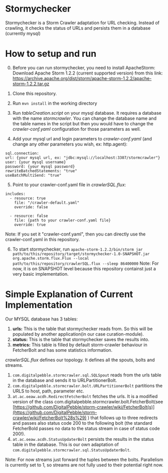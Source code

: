 # Stormychecker
Stormychecker is a Storm Crawler adaptation for URL checking. Instead of crawling, it checks the status of URLs and persists them in a database (currently mysql)

# How to setup and run

0. Before you can run stormychecker, you need to install ApacheStorm: Download Apache Storm 1.2.2 (current supported version) from this link: https://archive.apache.org/dist/storm/apache-storm-1.2.2/apache-storm-1.2.2.tar.gz

1. Clone this repository.

2. Run `mvn install` in the working directory

3. Run *tableCreation.script* on your mysql database. It requires a database with the name *stormcrawler*. You can change the database name and the table names in the script but then you would have to change the *crawler-conf.yaml* configuration for those parameters as well.

4. Add your mysql url and login parameters to *crawler-conf.yaml* (and change any other parameters you wish, ex: http.agent):
  ```
  sql.connection:
  url: {your mysql url, ex: "jdbc:mysql://localhost:3307/stormcrawler"}
  user: {your mysql username}
  password: {your mysql password}
  rewriteBatchedStatements: "true"
  useBatchMultiSend: "true"
  ```
5. Point to your crawler-conf.yaml file in *crawlerSQL.flux*:
  ```
  includes:
    - resource: true
      file: "/crawler-default.yaml"
      override: false

    - resource: false
      file: {path to your crawler-conf.yaml file}
      override: true
  ```
  Note: If you set it "crawler-conf.yaml", then you can directly use the crawler-conf.yaml in this repository.

6. To start stormychecker, run `apache-storm-1.2.2/bin/storm jar path/to/this/repository/target/stormychecker-1.0-SNAPSHOT.jar  org.apache.storm.flux.Flux --local path/to/this/repository/crawlerSQL.flux --sleep 86400000`
  Note: For now, it is on SNAPSHOT level because this repository containst just a very basic implementation.
  
  
# Simple Explanation of Current Implementation

Our MYSQL database has 3 tables:
1. **urls:** This is the table that stormychecker reads from. So this will be populated by another application(in our case curation-module).
2. **status:** This is the table that stormychecker saves the results into.
3. **metrics:** This table is filled by default storm-crawler behaviour in FetcherBolt and has some statistics information.

*crawlerSQL.flux* defines our topology. It defines all the spouts, bolts and streams.
1. `com.digitalpebble.stormcrawler.sql.SQLSpout` reads from the urls table in the database and sends it to URLPartitionerBolt.
2. `com.digitalpebble.stormcrawler.bolt.URLPartitionerBolt` partitions the URLS to host, path, parameter etc.
3. `at.ac.oeaw.acdh.RedirectFetcherBolt` fetches the urls. It is a modified version of the class com.digitalpebble.stormcrawler.bolt.FetcherBolt(see [https://github.com/DigitalPebble/storm-crawler/wiki/FetcherBolt(s)](https://github.com/DigitalPebble/storm-crawler/wiki/FetcherBolt%28s%29) ) that follows up to three redirects and passes also status code 200 to the following bolt (the standard FetcherBold passes no data to the status stream in case of status code 200!). 
4. `at.ac.oeaw.acdh.StatusUpdaterBolt` persists the results in the status table in the database. This is our own adaptation of `com.digitalpebble.stormcrawler.sql.StatusUpdaterBolt`.

Note: For now streams just forward the tuples between the bolts. Parallelism is currently set to 1, so streams are not fully used to their potential right now.

